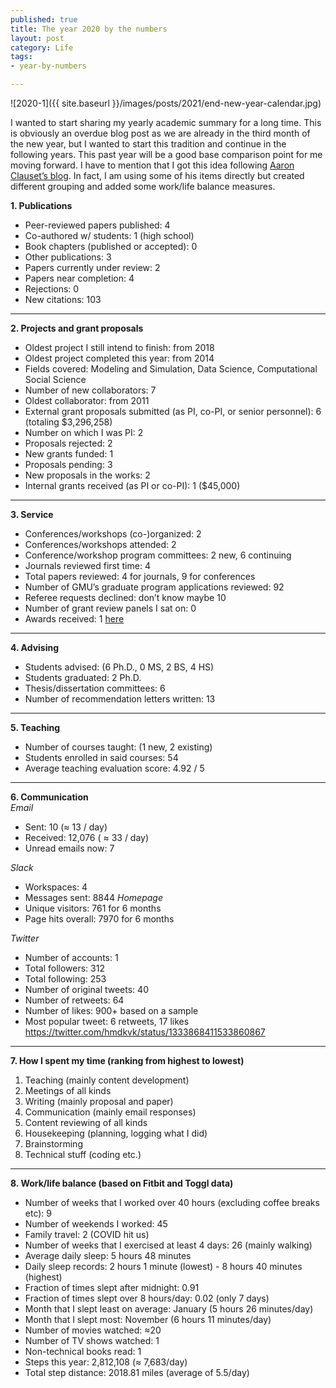 ```yaml
--- 
published: true
title: The year 2020 by the numbers
layout: post
category: Life
tags: 
- year-by-numbers

---
```


![2020-1]({{ site.baseurl }}/images/posts/2021/end-new-year-calendar.jpg)

I wanted to start sharing my yearly academic summary for a long time. This is obviously an overdue blog post as we are already in the third month of the new year, but I wanted to start this tradition and continue in the following years. This past year will be a good base comparison point for me moving forward. I have to mention that I got this idea following [Aaron Clauset’s blog](https://aaronclauset.github.io/blog/). In fact, I am using some of his items directly but created different grouping and added some work/life balance measures.

**1. Publications**
- Peer-reviewed papers published: 4 
- Co-authored w/ students: 1 (high school)
- Book chapters (published or accepted): 0
- Other publications: 3
- Papers currently under review: 2
- Papers near completion: 4
- Rejections: 0
- New citations: 103
---

**2. Projects and grant proposals**
- Oldest project I still intend to finish: from 2018
- Oldest project completed this year: from 2014
- Fields covered: Modeling and Simulation, Data Science, Computational Social Science
- Number of new collaborators: 7
- Oldest collaborator: from 2011 
- External grant proposals submitted (as PI, co-PI, or senior personnel): 6 (totaling $3,296,258)
- Number on which I was PI: 2
- Proposals rejected: 2
- New grants funded: 1
- Proposals pending: 3
- New proposals in the works: 2
- Internal grants received (as PI or co-PI): 1 ($45,000)
---

**3. Service**
- Conferences/workshops (co-)organized: 2
- Conferences/workshops attended: 2
- Conference/workshop program committees: 2 new, 6 continuing
- Journals reviewed first time: 4
- Total papers reviewed: 4 for journals, 9 for conferences
- Number of GMU’s graduate program applications reviewed: 92
- Referee requests declined: don’t know maybe 10
- Number of grant review panels I sat on: 0
- Awards received: 1 [here](https://twitter.com/hmdkvk/status/1319636242858987520)
---

**4. Advising**
- Students advised: (6 Ph.D., 0 MS, 2 BS, 4 HS)
- Students graduated: 2 Ph.D.
- Thesis/dissertation committees: 6
- Number of recommendation letters written: 13
---

**5. Teaching**
- Number of courses taught:  (1 new, 2 existing)
- Students enrolled in said courses: 54
- Average teaching evaluation score: 4.92 / 5
---

**6. Communication**  
_Email_  
- Sent: 10 (≈ 13 / day)
- Received: 12,076 ( ≈ 33 / day)
- Unread emails now: 7  

_Slack_  
- Workspaces: 4
- Messages sent: 8844
_Homepage_  
- Unique visitors: 761 for 6 months
- Page hits overall: 7970 for 6 months  

_Twitter_  
- Number of accounts: 1
- Total followers: 312
- Total following: 253
- Number of original tweets: 40
- Number of retweets: 64
- Number of likes: 900+ based on a sample
- Most popular tweet: 6 retweets, 17 likes https://twitter.com/hmdkvk/status/1333868411533860867
---

**7. How I spent my time (ranking from highest to lowest)**
1. Teaching (mainly content development)
2. Meetings of all kinds
3. Writing (mainly proposal and paper)
4. Communication (mainly email responses)
5. Content reviewing of all kinds
6. Housekeeping (planning, logging what I did)
7. Brainstorming
8. Technical stuff (coding etc.)
---

**8. Work/life balance (based on Fitbit and Toggl data)**
- Number of weeks that I worked over 40 hours (excluding coffee breaks etc): 9
- Number of weekends I worked: 45
- Family travel: 2 (COVID hit us)
- Number of weeks that I exercised at least 4 days: 26 (mainly walking)
- Average daily sleep: 5 hours 48 minutes
- Daily sleep records: 2 hours 1 minute (lowest) - 8 hours 40 minutes (highest)
- Fraction of times slept after midnight: 0.91
- Fraction of times slept over 8 hours/day: 0.02 (only 7 days)
- Month that I slept least on average: January (5 hours 26 minutes/day)
- Month that I slept most: November (6 hours 11 minutes/day)
- Number of movies watched: ≈20
- Number of TV shows watched: 1
- Non-technical books read: 1
- Steps this year: 2,812,108 (≈ 7,683/day)
- Total step distance: 2018.81 miles (average of 5.5/day)





